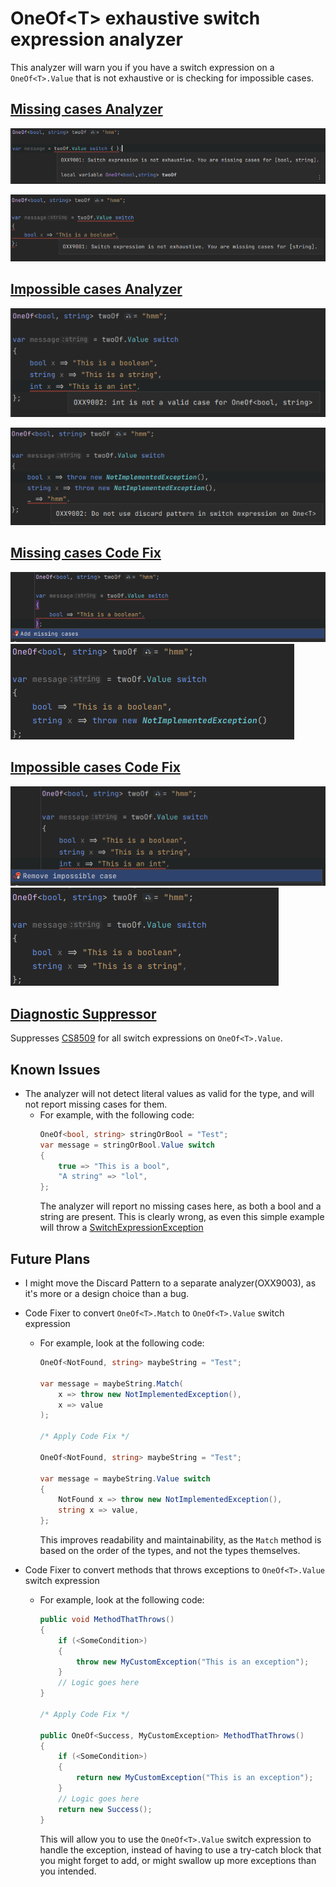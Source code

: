 # OneOf\<T> exhaustive switch expression analyzer

This analyzer will warn you if you have a switch expression on a `OneOf<T>.Value` that is not exhaustive or is checking for impossible cases.

## [Missing cases Analyzer](OneOfExhaustiveSwitchExpressionMissingCasesAnalyzer.cs)
![Analyzer - Missing cases](assets/Analyzer_MissingCases.png)

![Analyzer - Missing cases - Partial](assets/Analyzer_MissingCases2.png)

## [Impossible cases Analyzer](OneOfExhaustiveSwitchExpressionImpossibleCasesAnalyzer.cs)
![Analyzer - Impossible cases](assets/Analyzer_ImpossibleCases.png)

![Analyzer - Impossible cases - Discard Pattern](assets/Analyzer_ImpossibleCases2.png)

## [Missing cases Code Fix](OneOfExhaustiveSwitchExpressionMissingCasesCodeFixProvider.cs)
![Code Fix - Missing cases - Fixer](assets/CodeFix_MissingCases_Fixer.png)
![Code Fix - Missing cases - Fixed](assets/CodeFix_MissingCases_Fixed.png)

## [Impossible cases Code Fix](OneOfExhaustiveSwitchExpressionImpossibleCasesCodeFixProvider.cs)
![Code Fix - Impossible cases - Fixer](assets/CodeFix_ImpossibleCases_Fixer.png)
![Code Fix - Impossible cases - Fixed](assets/CodeFix_ImpossibleCases_Fixed.png)

## [Diagnostic Suppressor](OneOfExhaustiveSwitchExpressionDiagnosticSuppressor.cs)

Suppresses [CS8509](https://learn.microsoft.com/en-us/dotnet/csharp/language-reference/compiler-messages/pattern-matching-warnings) for all switch expressions on `OneOf<T>.Value`.


## Known Issues

- The analyzer will not detect literal values as valid for the type, and will not report missing cases for them.
  - For example, with the following code:
    ```csharp
    OneOf<bool, string> stringOrBool = "Test";
    var message = stringOrBool.Value switch
    {
        true => "This is a bool",
        "A string" => "lol",
    };
    ```
    The analyzer will report no missing cases here, as both a bool and a string are present.
    This is clearly wrong, as even this simple example will throw a [SwitchExpressionException](https://learn.microsoft.com/en-us/dotnet/api/system.runtime.compilerservices.switchexpressionexception)

## Future Plans

- I might move the Discard Pattern to a separate analyzer(OXX9003), as it's more or a design choice than a bug.

- Code Fixer to convert `OneOf<T>.Match` to `OneOf<T>.Value` switch expression
  - For example, look at the following code:
    ```csharp
    OneOf<NotFound, string> maybeString = "Test";
    
    var message = maybeString.Match(
        x => throw new NotImplementedException(),
        x => value
    );
    
    /* Apply Code Fix */
    
    OneOf<NotFound, string> maybeString = "Test";
    
    var message = maybeString.Value switch
    {
        NotFound x => throw new NotImplementedException(),
        string x => value,
    };
    ```
    This improves readability and maintainability, as the `Match` method is based on the order of the types, and not the types themselves.


- Code Fixer to convert methods that throws exceptions to `OneOf<T>.Value` switch expression
  - For example, look at the following code:
    ```csharp
    public void MethodThatThrows()
    {
        if (<SomeCondition>)
        {
            throw new MyCustomException("This is an exception");
        }
        // Logic goes here
    }
    
    /* Apply Code Fix */
    
    public OneOf<Success, MyCustomException> MethodThatThrows()
    {
        if (<SomeCondition>)
        {
            return new MyCustomException("This is an exception");
        }
        // Logic goes here
        return new Success();
    }
    ```
    This will allow you to use the `OneOf<T>.Value` switch expression to handle the exception, instead of having to use a try-catch block that you might forget to add, or might swallow up more exceptions than you intended.